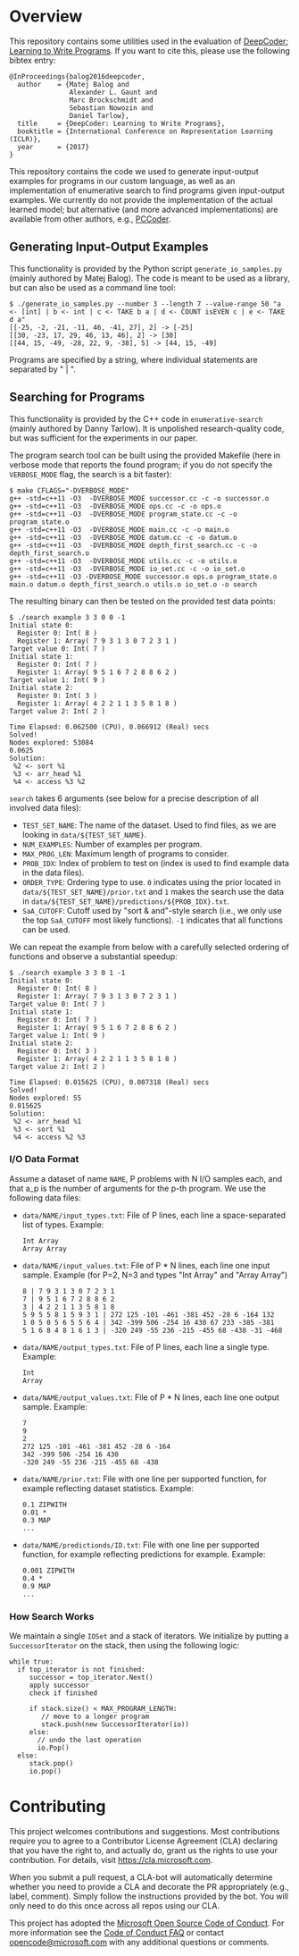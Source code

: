 # Overview

This repository contains some utilities used in the evaluation of [DeepCoder: Learning to Write Programs](https://arxiv.org/abs/1611.01989). If you want to cite this, please use the following bibtex entry:

```
@InProceedings{balog2016deepcoder,
  author    = {Matej Balog and
               Alexander L. Gaunt and
               Marc Brockschmidt and
               Sebastian Nowozin and
               Daniel Tarlow},
  title     = {DeepCoder: Learning to Write Programs},
  booktitle = {International Conference on Representation Learning (ICLR)},
  year      = {2017}
}
```

This repository contains the code we used to generate input-output examples for programs in our custom language, as well as an implementation of enumerative search to find programs given input-output examples. We currently do not provide the implementation of the actual learned model; but alternative (and more advanced implementations) are available from other authors, e.g., [PCCoder](https://github.com/amitz25/PCCoder).

## Generating Input-Output Examples

This functionality is provided by the Python script `generate_io_samples.py` (mainly authored by Matej Balog). The code is meant to be used as a library, but can also be used as a command line tool:

```
$ ./generate_io_samples.py --number 3 --length 7 --value-range 50 "a <- [int] | b <- int | c <- TAKE b a | d <- COUNT isEVEN c | e <- TAKE d a"
[[-25, -2, -21, -11, 46, -41, 27], 2] -> [-25]
[[30, -23, 17, 29, 46, 13, 46], 2] -> [30]
[[44, 15, -49, -28, 22, 9, -38], 5] -> [44, 15, -49]
```

Programs are specified by a string, where individual statements are separated by " | ".

## Searching for Programs

This functionality is provided by the C++ code in `enumerative-search` (mainly authored by Danny Tarlow). It is unpolished research-quality code, but was sufficient for the experiments in our paper.

The program search tool can be built using the provided Makefile (here in verbose mode that reports the found program; if you do not specify the `VERBOSE_MODE` flag, the search is a bit faster):
```
$ make CFLAGS="-DVERBOSE_MODE"
g++ -std=c++11 -O3  -DVERBOSE_MODE successor.cc -c -o successor.o
g++ -std=c++11 -O3  -DVERBOSE_MODE ops.cc -c -o ops.o
g++ -std=c++11 -O3  -DVERBOSE_MODE program_state.cc -c -o program_state.o
g++ -std=c++11 -O3  -DVERBOSE_MODE main.cc -c -o main.o
g++ -std=c++11 -O3  -DVERBOSE_MODE datum.cc -c -o datum.o
g++ -std=c++11 -O3  -DVERBOSE_MODE depth_first_search.cc -c -o depth_first_search.o
g++ -std=c++11 -O3  -DVERBOSE_MODE utils.cc -c -o utils.o
g++ -std=c++11 -O3  -DVERBOSE_MODE io_set.cc -c -o io_set.o
g++ -std=c++11 -O3 -DVERBOSE_MODE successor.o ops.o program_state.o main.o datum.o depth_first_search.o utils.o io_set.o -o search
```

The resulting binary can then be tested on the provided test data points:
```
$ ./search example 3 3 0 0 -1
Initial state 0:
  Register 0: Int( 8 )
  Register 1: Array( 7 9 3 1 3 0 7 2 3 1 )
Target value 0: Int( 7 )
Initial state 1:
  Register 0: Int( 7 )
  Register 1: Array( 9 5 1 6 7 2 8 8 6 2 )
Target value 1: Int( 9 )
Initial state 2:
  Register 0: Int( 3 )
  Register 1: Array( 4 2 2 1 1 3 5 8 1 8 )
Target value 2: Int( 2 )

Time Elapsed: 0.062500 (CPU), 0.066912 (Real) secs
Solved!
Nodes explored: 53084
0.0625
Solution:
 %2 <- sort %1
 %3 <- arr_head %1
 %4 <- access %3 %2
```

`search` takes 6 arguments (see below for a precise description of all involved data files):
* `TEST_SET_NAME`: The name of the dataset. Used to find files, as we are looking in `data/${TEST_SET_NAME}`.
* `NUM_EXAMPLES`: Number of examples per program.
* `MAX_PROG_LEN`: Maximum length of programs to consider.
* `PROB_IDX`: Index of problem to test on (index is used to find example data in the data files).
* `ORDER_TYPE`: Ordering type to use. `0` indicates using the prior located in `data/${TEST_SET_NAME}/prior.txt` and `1` makes the search use the data in `data/${TEST_SET_NAME}/predictions/${PROB_IDX}.txt`.
* `SaA_CUTOFF`: Cutoff used by "sort & and"-style search (i.e., we only use the top `SaA_CUTOFF` most likely functions). `-1` indicates that all functions can be used.

We can repeat the example from below with a carefully selected ordering of functions and observe a substantial speedup:
```
$ ./search example 3 3 0 1 -1
Initial state 0:
  Register 0: Int( 8 )
  Register 1: Array( 7 9 3 1 3 0 7 2 3 1 )
Target value 0: Int( 7 )
Initial state 1:
  Register 0: Int( 7 )
  Register 1: Array( 9 5 1 6 7 2 8 8 6 2 )
Target value 1: Int( 9 )
Initial state 2:
  Register 0: Int( 3 )
  Register 1: Array( 4 2 2 1 1 3 5 8 1 8 )
Target value 2: Int( 2 )

Time Elapsed: 0.015625 (CPU), 0.007318 (Real) secs
Solved!
Nodes explored: 55
0.015625
Solution:
 %2 <- arr_head %1
 %3 <- sort %1
 %4 <- access %2 %3
```

### I/O Data Format
Assume a dataset of name `NAME`, P problems with N I/O samples each, and that a_p is the number of arguments for the p-th program.
We use the following data files:
 * `data/NAME/input_types.txt`: File of P lines, each line a space-separated list of types. Example:
   ```
   Int Array
   Array Array
   ```
 * `data/NAME/input_values.txt`: File of P * N lines, each line one input sample. Example (for P=2, N=3 and types "Int Array" and "Array Array")
   ```
   8 | 7 9 3 1 3 0 7 2 3 1
   7 | 9 5 1 6 7 2 8 8 6 2
   3 | 4 2 2 1 1 3 5 8 1 8
   5 9 5 5 8 1 5 9 3 1 | 272 125 -101 -461 -381 452 -28 6 -164 132
   1 0 5 0 5 6 5 5 6 4 | 342 -399 506 -254 16 430 67 233 -385 -381
   5 1 6 8 4 8 1 6 1 3 | -320 249 -55 236 -215 -455 68 -438 -31 -468
   ```
 * `data/NAME/output_types.txt`: File of P lines, each line a single type. Example:
   ```
   Int
   Array
   ```
 * `data/NAME/output_values.txt`: File of P * N lines, each line one output sample. Example:
   ```
   7
   9
   2
   272 125 -101 -461 -381 452 -28 6 -164
   342 -399 506 -254 16 430
   -320 249 -55 236 -215 -455 68 -438
   ```
 * `data/NAME/prior.txt`: File with one line per supported function, for example reflecting dataset statistics. Example:
   ```
   0.1 ZIPWITH
   0.01 *
   0.3 MAP
   ...
   ```
 * `data/NAME/predictionds/ID.txt`: File with one line per supported function, for example reflecting predictions for example. Example:
   ```
   0.001 ZIPWITH
   0.4 *
   0.9 MAP
   ...
   ```

### How Search Works

We maintain a single `IOSet` and a stack of iterators. We initialize
by putting a `SuccessorIterator` on the stack, then using the following
logic:

```
while true:
  if top_iterator is not finished:
     successor = top_iterator.Next()
     apply successor
     check if finished

     if stack.size() < MAX_PROGRAM_LENGTH:
        // move to a longer program
        stack.push(new SuccessorIterator(io))
     else:
       // undo the last operation
       io.Pop()
  else:
     stack.pop()
     io.pop()
```

# Contributing

This project welcomes contributions and suggestions.  Most contributions require you to agree to a
Contributor License Agreement (CLA) declaring that you have the right to, and actually do, grant us
the rights to use your contribution. For details, visit https://cla.microsoft.com.

When you submit a pull request, a CLA-bot will automatically determine whether you need to provide
a CLA and decorate the PR appropriately (e.g., label, comment). Simply follow the instructions
provided by the bot. You will only need to do this once across all repos using our CLA.

This project has adopted the [Microsoft Open Source Code of Conduct](https://opensource.microsoft.com/codeofconduct/).
For more information see the [Code of Conduct FAQ](https://opensource.microsoft.com/codeofconduct/faq/) or
contact [opencode@microsoft.com](mailto:opencode@microsoft.com) with any additional questions or comments.
